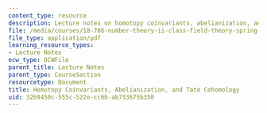 ```yaml
---
content_type: resource
description: Lecture notes on homotopy coinvariants, abelianization, and Tate cohomology.
file: /media/courses/18-786-number-theory-ii-class-field-theory-spring-2016/32b9450c555c522ecc6bab733675b350_MIT18_786S16_lec13.pdf
file_type: application/pdf
learning_resource_types:
- Lecture Notes
ocw_type: OCWFile
parent_title: Lecture Notes
parent_type: CourseSection
resourcetype: Document
title: Homotopy Coinvariants, Abelianization, and Tate Cohomology
uid: 32b9450c-555c-522e-cc6b-ab733675b350
---
```

